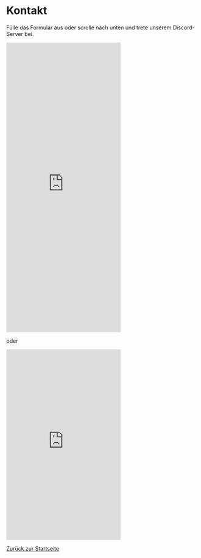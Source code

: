 # Kontakt
Fülle das Formular aus oder scrolle nach unten und trete unserem Discord-Server bei.

<iframe src="https://docs.google.com/forms/d/e/1FAIpQLSffhmszYNhxENU1DxVpTjR159mMGipUMmw0CsMMqd4-1RhpYg/viewform?embedded=true" width="auto" height="760" frameborder="0" marginheight="0" marginwidth="0">Wird geladen...</iframe>

oder

<iframe src="https://discordapp.com/widget?id=303531394242707456&theme=dark" width="300" height="500" allowtransparency="true" frameborder="0"></iframe>

[Zurück zur Startseite](https://themaun.github.io)
